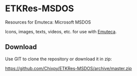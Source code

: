 # ETKRes-MSDOS
Resources for Emuteca: Microsoft MSDOS

Icons, images, texts, videos, etc. for use with [Emuteca](https://github.com/Chixpy/Emuteca).


Download
--------

Use GIT to clone the repository or download it in zip:

https://github.com/Chixpy/ETKRes-MSDOS/archive/master.zip
